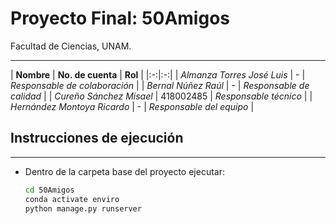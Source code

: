# Proyecto Final: 50Amigos


Facultad de Ciencias, UNAM.

---

| **Nombre** | **No. de cuenta** |  **Rol** |
|:-:|:-:|
| *Almanza Torres José Luis* | - | *Responsable de colaboración* |
| *Bernal Núñez Raúl* | - | *Responsable de calidad* |
| *Cureño Sánchez Misael* | 418002485 | *Responsable técnico* |
| *Hernández Montoya Ricardo* | - | *Responsable del equipo* |


## Instrucciones de ejecución

---

- Dentro de la carpeta base del proyecto ejecutar:

    ```bash
    cd 50Amigos
    conda activate enviro
    python manage.py runserver
    ```
